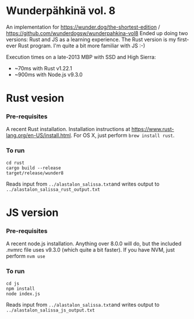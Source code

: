 # Wunderpähkinä vol. 8

An implementation for https://wunder.dog/the-shortest-edition / https://github.com/wunderdogsw/wunderpahkina-vol8
Ended up doing two versions: Rust and JS as a learning experience. The Rust version is my first-ever Rust program. I'm quite a bit more familiar with JS :-)

Execution times on a late-2013 MBP with SSD and High Sierra:
- ~70ms with Rust v1.22.1
- ~900ms with Node.js v9.3.0

# Rust vesion

### Pre-requisites

A recent Rust installation. Installation instructions at https://www.rust-lang.org/en-US/install.html.
For OS X, just perform ```brew install rust```.

### To run

    cd rust
    cargo build --release
    target/release/wunder8

Reads input from ```../alastalon_salissa.txt```and writes output to ```../alastalon_salissa_rust_output.txt```

# JS version

### Pre-requisites

A recent node.js installation. Anything over 8.0.0 will do, but the included .nvmrc file uses v9.3.0 (which quite a bit faster).
If you have NVM, just perform ```nvm use```

### To run

    cd js
    npm install
    node index.js

Reads input from ```../alastalon_salissa.txt```and writes output to ```../alastalon_salissa_js_output.txt```
